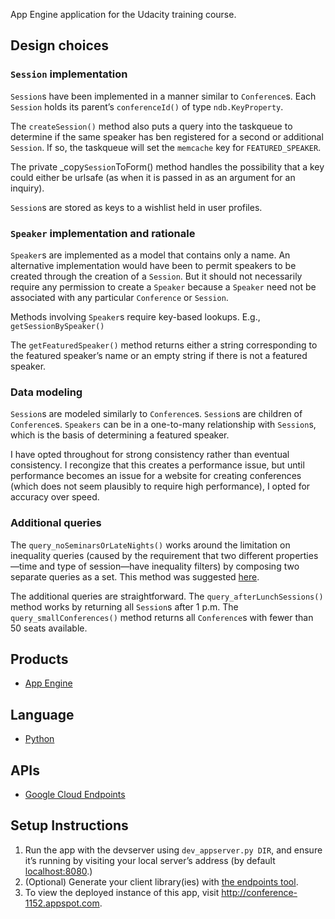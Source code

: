 App Engine application for the Udacity training course.

Design choices
--------------

### `Session` implementation

`Session`s have been implemented in a manner similar to `Conference`s.
Each `Session` holds its parent’s `conferenceId()` of type
`ndb.KeyProperty`.

The `createSession()` method also puts a query into the taskqueue to determine
if the same speaker has ben registered for a second or additional `Session`. If
so, the taskqueue will set the `memcache` key for `FEATURED_SPEAKER`.

The private \_copy`Session`ToForm() method handles the possibility that
a key could either be urlsafe (as when it is passed in as an argument
for an inquiry).

`Session`s are stored as keys to a wishlist held in user profiles.

### `Speaker` implementation and rationale

`Speaker`s are implemented as a model that contains only a name. An
alternative implementation would have been to permit speakers to be
created through the creation of a `Session`. But it should not
necessarily require any permission to create a `Speaker` because a
`Speaker` need not be associated with any particular `Conference` or
`Session`.

Methods involving `Speaker`s require key-based lookups. E.g.,
`getSessionBySpeaker()`

The `getFeaturedSpeaker()` method returns either a string corresponding
to the featured speaker’s name or an empty string if there is not a
featured speaker.

### Data modeling

`Session`s are modeled similarly to `Conference`s. `Session`s are
children of `Conference`s. `Speakers` can be in a one-to-many
relationship with `Session`s, which is the basis of determining a
featured speaker.

I have opted throughout for strong consistency rather than eventual
consistency. I recongize that this creates a performance issue, but
until performance becomes an issue for a website for creating
conferences (which does not seem plausibly to require high performance),
I opted for accuracy over speed.

### Additional queries

The `query_noSeminarsOrLateNights()` works around the limitation on
inequality queries (caused by the requirement that two different
properties—time and type of session—have inequality filters) by
composing two separate queries as a set. This method was suggested
[here](http://goo.gl/HtsZT2).

The additional queries are straightforward. The
`query_afterLunchSessions()` method works by returning all `Session`s
after 1 p.m. The `query_smallConferences()` method returns all
`Conference`s with fewer than 50 seats available.

Products
--------

-   [App Engine](https://developers.google.com/appengine)

Language
--------

-   [Python](http://python.org)

APIs
----

-   [Google Cloud
    Endpoints](https://developers.google.com/appengine/docs/python/endpoints/)

Setup Instructions
------------------

1.  Run the app with the devserver using `dev_appserver.py DIR`, and
    ensure it’s running by visiting your local server’s address (by
    default [localhost:8080](https://localhost:8080/).)
2.  (Optional) Generate your client library(ies) with [the endpoints
    tool](https://developers.google.com/appengine/docs/python/endpoints/endpoints_tool).
3.  To view the deployed instance of this app, visit
    <http://conference-1152.appspot.com>.
